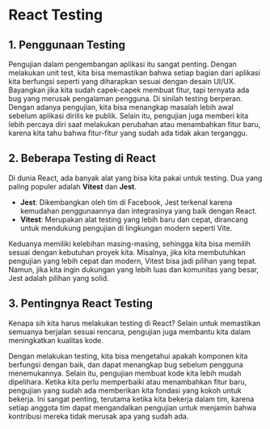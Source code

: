 # React Testing

## 1. Penggunaan Testing

Pengujian dalam pengembangan aplikasi itu sangat penting. Dengan melakukan unit test, kita bisa memastikan bahwa setiap bagian dari aplikasi kita berfungsi seperti yang diharapkan sesuai dengan desain UI/UX. Bayangkan jika kita sudah capek-capek membuat fitur, tapi ternyata ada bug yang merusak pengalaman pengguna. Di sinilah testing berperan. Dengan adanya pengujian, kita bisa menangkap masalah lebih awal sebelum aplikasi dirilis ke publik. Selain itu, pengujian juga memberi kita lebih percaya diri saat melakukan perubahan atau menambahkan fitur baru, karena kita tahu bahwa fitur-fitur yang sudah ada tidak akan terganggu.

## 2. Beberapa Testing di React

Di dunia React, ada banyak alat yang bisa kita pakai untuk testing. Dua yang paling populer adalah **Vitest** dan **Jest**.

-   **Jest**: Dikembangkan oleh tim di Facebook, Jest terkenal karena kemudahan penggunaannya dan integrasinya yang baik dengan React.
-   **Vitest**: Merupakan alat testing yang lebih baru dan cepat, dirancang untuk mendukung pengujian di lingkungan modern seperti Vite.

Keduanya memiliki kelebihan masing-masing, sehingga kita bisa memilih sesuai dengan kebutuhan proyek kita. Misalnya, jika kita membutuhkan pengujian yang lebih cepat dan modern, Vitest bisa jadi pilihan yang tepat. Namun, jika kita ingin dukungan yang lebih luas dan komunitas yang besar, Jest adalah pilihan yang solid.

## 3. Pentingnya React Testing

Kenapa sih kita harus melakukan testing di React? Selain untuk memastikan semuanya berjalan sesuai rencana, pengujian juga membantu kita dalam meningkatkan kualitas kode.

Dengan melakukan testing, kita bisa mengetahui apakah komponen kita berfungsi dengan baik, dan dapat menangkap bug sebelum pengguna menemukannya. Selain itu, pengujian membuat kode kita lebih mudah dipelihara. Ketika kita perlu memperbaiki atau menambahkan fitur baru, pengujian yang sudah ada memberikan kita fondasi yang kokoh untuk bekerja. Ini sangat penting, terutama ketika kita bekerja dalam tim, karena setiap anggota tim dapat mengandalkan pengujian untuk menjamin bahwa kontribusi mereka tidak merusak apa yang sudah ada.
